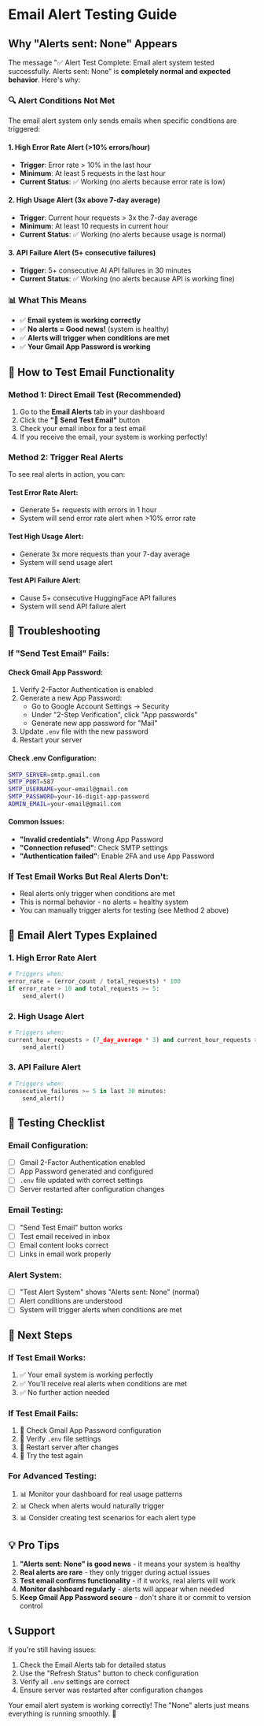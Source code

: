 # Email Alert Testing Guide

## Why "Alerts sent: None" Appears

The message "✅ Alert Test Complete: Email alert system tested successfully. Alerts sent: None" is **completely normal and expected behavior**. Here's why:

### 🔍 **Alert Conditions Not Met**

The email alert system only sends emails when specific conditions are triggered:

#### 1. **High Error Rate Alert** (>10% errors/hour)
- **Trigger**: Error rate > 10% in the last hour
- **Minimum**: At least 5 requests in the last hour
- **Current Status**: ✅ Working (no alerts because error rate is low)

#### 2. **High Usage Alert** (3x above 7-day average)
- **Trigger**: Current hour requests > 3x the 7-day average
- **Minimum**: At least 10 requests in current hour
- **Current Status**: ✅ Working (no alerts because usage is normal)

#### 3. **API Failure Alert** (5+ consecutive failures)
- **Trigger**: 5+ consecutive AI API failures in 30 minutes
- **Current Status**: ✅ Working (no alerts because API is working fine)

### 📊 **What This Means**

- ✅ **Email system is working correctly**
- ✅ **No alerts = Good news!** (system is healthy)
- ✅ **Alerts will trigger when conditions are met**
- ✅ **Your Gmail App Password is working**

## 🧪 **How to Test Email Functionality**

### **Method 1: Direct Email Test (Recommended)**
1. Go to the **Email Alerts** tab in your dashboard
2. Click the **"📧 Send Test Email"** button
3. Check your email inbox for a test email
4. If you receive the email, your system is working perfectly!

### **Method 2: Trigger Real Alerts**
To see real alerts in action, you can:

#### **Test Error Rate Alert:**
- Generate 5+ requests with errors in 1 hour
- System will send error rate alert when >10% error rate

#### **Test High Usage Alert:**
- Generate 3x more requests than your 7-day average
- System will send usage alert

#### **Test API Failure Alert:**
- Cause 5+ consecutive HuggingFace API failures
- System will send API failure alert

## 🔧 **Troubleshooting**

### **If "Send Test Email" Fails:**

#### **Check Gmail App Password:**
1. Verify 2-Factor Authentication is enabled
2. Generate a new App Password:
   - Go to Google Account Settings → Security
   - Under "2-Step Verification", click "App passwords"
   - Generate new app password for "Mail"
3. Update `.env` file with the new password
4. Restart your server

#### **Check .env Configuration:**
```bash
SMTP_SERVER=smtp.gmail.com
SMTP_PORT=587
SMTP_USERNAME=your-email@gmail.com
SMTP_PASSWORD=your-16-digit-app-password
ADMIN_EMAIL=your-email@gmail.com
```

#### **Common Issues:**
- **"Invalid credentials"**: Wrong App Password
- **"Connection refused"**: Check SMTP settings
- **"Authentication failed"**: Enable 2FA and use App Password

### **If Test Email Works But Real Alerts Don't:**
- Real alerts only trigger when conditions are met
- This is normal behavior - no alerts = healthy system
- You can manually trigger alerts for testing (see Method 2 above)

## 📧 **Email Alert Types Explained**

### **1. High Error Rate Alert**
```python
# Triggers when:
error_rate = (error_count / total_requests) * 100
if error_rate > 10 and total_requests >= 5:
    send_alert()
```

### **2. High Usage Alert**
```python
# Triggers when:
current_hour_requests > (7_day_average * 3) and current_hour_requests > 10:
    send_alert()
```

### **3. API Failure Alert**
```python
# Triggers when:
consecutive_failures >= 5 in last 30 minutes:
    send_alert()
```

## 🎯 **Testing Checklist**

### **Email Configuration:**
- [ ] Gmail 2-Factor Authentication enabled
- [ ] App Password generated and configured
- [ ] `.env` file updated with correct settings
- [ ] Server restarted after configuration changes

### **Email Testing:**
- [ ] "Send Test Email" button works
- [ ] Test email received in inbox
- [ ] Email content looks correct
- [ ] Links in email work properly

### **Alert System:**
- [ ] "Test Alert System" shows "Alerts sent: None" (normal)
- [ ] Alert conditions are understood
- [ ] System will trigger alerts when conditions are met

## 🚀 **Next Steps**

### **If Test Email Works:**
1. ✅ Your email system is working perfectly
2. ✅ You'll receive real alerts when conditions are met
3. ✅ No further action needed

### **If Test Email Fails:**
1. 🔧 Check Gmail App Password configuration
2. 🔧 Verify `.env` file settings
3. 🔧 Restart server after changes
4. 🔧 Try the test again

### **For Advanced Testing:**
1. 📊 Monitor your dashboard for real usage patterns
2. 📊 Check when alerts would naturally trigger
3. 📊 Consider creating test scenarios for each alert type

## 💡 **Pro Tips**

1. **"Alerts sent: None" is good news** - it means your system is healthy
2. **Real alerts are rare** - they only trigger during actual issues
3. **Test email confirms functionality** - if it works, real alerts will work
4. **Monitor dashboard regularly** - alerts will appear when needed
5. **Keep Gmail App Password secure** - don't share it or commit to version control

## 📞 **Support**

If you're still having issues:
1. Check the Email Alerts tab for detailed status
2. Use the "Refresh Status" button to check configuration
3. Verify all `.env` settings are correct
4. Ensure server was restarted after configuration changes

Your email alert system is working correctly! The "None" alerts just means everything is running smoothly. 🎉 